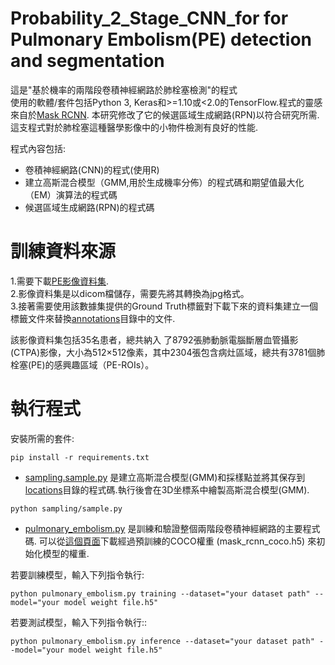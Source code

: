 # Probability_2_Stage_CNN_for for Pulmonary Embolism(PE) detection and segmentation

這是"基於機率的兩階段卷積神經網路於肺栓塞檢測"的程式  
使用的軟體/套件包括Python 3, Keras和>=1.10或<2.0的TensorFlow.程式的靈感來自於[Mask RCNN](https://github.com/matterport/Mask_RCNN). 
本研究修改了它的候選區域生成網路(RPN)以符合研究所需. 
這支程式對於肺栓塞這種醫學影像中的小物件檢測有良好的性能. 

程式內容包括:
* 卷積神經網路(CNN)的程式(使用R)
* 建立高斯混合模型（GMM,用於生成機率分佈）的程式碼和期望值最大化（EM）演算法的程式碼
* 候選區域生成網路(RPN)的程式碼

# 訓練資料來源
1.需要下載[PE影像資料集](https://figshare:com/authors/MojtabaMasoudi/5215238).  
2.影像資料集是以dicom檔儲存，需要先將其轉換為jpg格式。  
3.接著需要使用該數據集提供的Ground Truth標籤對下載下來的資料集建立一個標籤文件來替換[annotations](annotations)目錄中的文件.  

該影像資料集包括35名患者，總共納入 了8792張肺動脈電腦斷層血管攝影(CTPA)影像，大小為512×512像素，其中2304張包含病灶區域，總共有3781個肺栓塞(PE)的感興趣區域（PE-ROIs）。

# 執行程式
安裝所需的套件:
```
pip install -r requirements.txt
```

* [sampling.sample.py](sampling/sample.py) 是建立高斯混合模型(GMM)和採樣點並將其保存到 
[locations](locations)目錄的程式碼.執行後會在3D坐標系中繪製高斯混合模型(GMM).
```
python sampling/sample.py
```

* [pulmonary_embolism.py](pulmonary_embolism.py) 是訓練和驗證整個兩階段卷積神經網路的主要程式碼.
可以從[這個頁面](https://github.com/matterport/Mask_RCNN/releases)下載經過預訓練的COCO權重 (mask_rcnn_coco.h5) 來初始化模型的權重.

若要訓練模型，輸入下列指令執行:
```
python pulmonary_embolism.py training --dataset="your dataset path" --model="your model weight file.h5"
```
若要測試模型，輸入下列指令執行::
```
python pulmonary_embolism.py inference --dataset="your dataset path" --model="your model weight file.h5"
```


 







